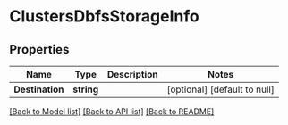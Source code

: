 # ClustersDbfsStorageInfo

## Properties
Name | Type | Description | Notes
------------ | ------------- | ------------- | -------------
**Destination** | **string** |  | [optional] [default to null]

[[Back to Model list]](../README.md#documentation-for-models) [[Back to API list]](../README.md#documentation-for-api-endpoints) [[Back to README]](../README.md)


